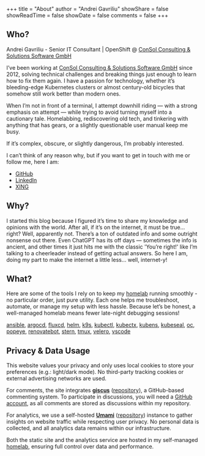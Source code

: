 +++
title = "About"
author = "Andrei Gavriliu"
showShare = false
showReadTime = false
showDate = false
comments = false
+++

## Who?

Andrei Gavriliu - Senior IT Consultant | OpenShift @ [ConSol Consulting & Solutions Software GmbH](https://consol.de)

I’ve been working at [ConSol Consulting & Solutions Software GmbH](https://consol.de) since 2012, solving technical challenges and breaking things just enough to learn how to fix them again. I have a passion for technology, whether it’s bleeding-edge Kubernetes clusters or almost century-old bicycles that somehow still work better than modern ones.

When I’m not in front of a terminal, I attempt downhill riding — with a strong emphasis on attempt — while trying to avoid turning myself into a cautionary tale. Homelabbing, rediscovering old tech, and tinkering with anything that has gears, or a slightly questionable user manual keep me busy.

If it’s complex, obscure, or slightly dangerous, I’m probably interested.

I can’t think of any reason why, but if you want to get in touch with me or follow me, here I am:
* [GitHub](https://github.com/AndreiGavriliu)
* [LinkedIn](https://www.linkedin.com/in/andreigavriliu/)
* [XING](https://www.xing.com/profile/Andrei_Gavriliu/)

## Why?

I started this blog because I figured it’s time to share my knowledge and opinions with the world. After all, if it’s on the internet, it must be true… right? Well, apparently not. There’s a ton of outdated info and some outright nonsense out there. Even ChatGPT has its off days — sometimes the info is ancient, and other times it just hits me with the classic 'You’re right!' like I’m talking to a cheerleader instead of getting actual answers. So here I am, doing my part to make the internet a little less… well, internet-y!

## What?

Here are some of the tools I rely on to keep my [homelab](https://github.com/AndreiGavriliu/homelab) running smoothly - no particular order, just pure utility. Each one helps me troubleshoot, automate, or manage my setup with less hassle. Because let’s be honest, a well-managed homelab means fewer late-night debugging sessions!

[ansible](https://github.com/ansible/ansible), [argocd](https://github.com/argoproj/argo-cd), [fluxcd](https://github.com/fluxcd/flux2), [helm](https://github.com/helm/helm), [k9s](https://k9scli.io/), [kubectl](https://github.com/kubernetes/kubectl), [kubectx](https://github.com/ahmetb/kubectx/), [kubens](https://github.com/ahmetb/kubectx/), [kubeseal](https://github.com/bitnami-labs/sealed-secrets), [oc](https://github.com/openshift/oc), [popeye](https://github.com/derailed/popeye), [renovatebot](https://github.com/renovatebot), [stern](https://github.com/stern/stern), [tmux](https://github.com/tmux/tmux), [velero](https://github.com/vmware-tanzu/velero), [vscode](https://github.com/microsoft/vscode)

## Privacy & Data Usage

This website values your privacy and only uses local cookies to store your preferences (e.g.: light/dark mode). No third-party tracking cookies or external advertising networks are used.

For comments, the site integrates **[giscus](https://giscus.app/)** ([repository](https://github.com/giscus/giscus)), a GitHub-based commenting system. To participate in discussions, you will need a [GitHub account](https://github.com/), as all comments are stored as discussions within my repository.

For analytics, we use a self-hosted **[Umami](https://umami.is/)** ([repository](https://github.com/umami-software/umami)) instance to gather insights on website traffic while respecting user privacy. No personal data is collected, and all analytics data remains within our infrastructure.

Both the static site and the analytics service are hosted in my self-managed [homelab](/series/homelab), ensuring full control over data and performance.